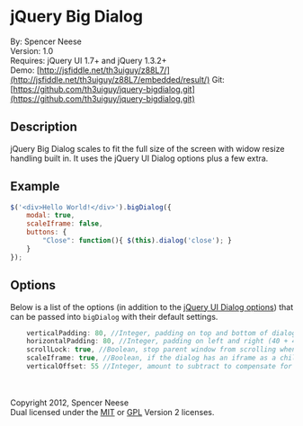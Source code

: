 jQuery Big Dialog
====================
By: Spencer Neese   
Version: 1.0   
Requires: jQuery UI 1.7+ and jQuery 1.3.2+   
Demo: [http://jsfiddle.net/th3uiguy/z88L7/](http://jsfiddle.net/th3uiguy/z88L7/embedded/result/)
Git: [https://github.com/th3uiguy/jquery-bigdialog.git](https://github.com/th3uiguy/jquery-bigdialog.git)   


Description
---------------------
jQuery Big Dialog scales to fit the full size of the screen with widow resize handling built in. It uses the jQuery UI Dialog options plus a few extra.





Example
---------------------
```js
$('<div>Hello World!</div>').bigDialog({
	modal: true,
	scaleIframe: false,
	buttons: {
		"Close": function(){ $(this).dialog('close'); }
	}
});
```




Options
---------------------
Below is a list of the options (in addition to the [jQuery UI Dialog options](http://jqueryui.com/demos/dialog/#options)) that can be passed into `bigDialog` with their default settings.

```js
	verticalPadding: 80, //Integer, padding on top and bottom of dialog
	horizontalPadding: 80, //Integer, padding on left and right (40 + 40 = 80 total)
	scrollLock: true, //Boolean, stop parent window from scrolling when dialog is open
	scaleIframe: true, //Boolean, if the dialog has an iframe as a child it will the iframe
	verticalOffset: 55 //Integer, amount to subtract to compensate for the dialogs title and button bars (when dialog has an iframe)
```




<br /><br />
Copyright 2012, Spencer Neese   
Dual licensed under the 
[MIT](https://raw.github.com/th3uiguy/jquery-bigdialog/master/MIT-LICENSE.txt) or 
[GPL](https://raw.github.com/th3uiguy/jquery-bigdialog/master/GPL-LICENSE.txt) Version 2 licenses.   

